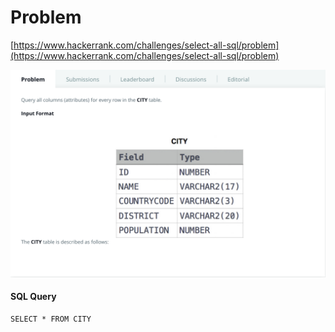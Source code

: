 
# Problem
[https://www.hackerrank.com/challenges/select-all-sql/problem](https://www.hackerrank.com/challenges/select-all-sql/problem)


![Question](./../../Images/DBMS/SelectAll/question.png)

#### SQL Query
```
SELECT * FROM CITY 
```